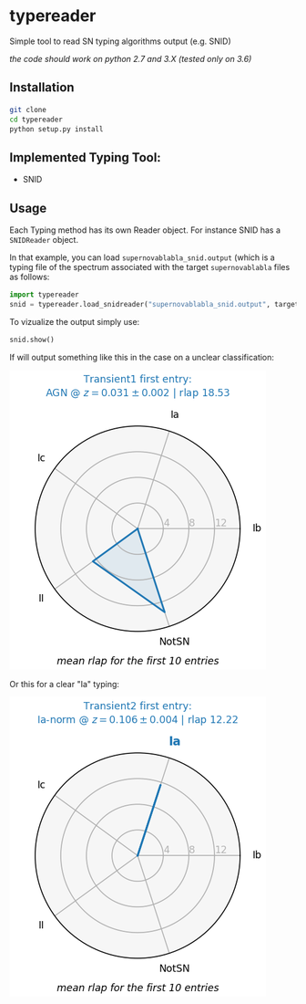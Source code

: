 # typereader
Simple tool to read SN typing algorithms output  (e.g. SNID)

_the code should work on python 2.7 and 3.X (tested only on 3.6)_
## Installation
```bash
git clone 
cd typereader
python setup.py install
```


## Implemented Typing Tool:
 - SNID
 
## Usage
Each Typing method has its own Reader object. For instance SNID has a `SNIDReader` object. 

In that example, you can load `supernovablabla_snid.output` (which is a typing file of the spectrum associated with the target `supernovablabla` files as follows:
```python
import typereader
snid = typereader.load_snidreader("supernovablabla_snid.output", targetname="supernovablabla")
```

To vizualize the output simply use:
```python
snid.show()
```
If will output something like this in the case on a unclear classification:

![](examples/figures/Transient1.png)

Or this for a clear "Ia" typing:

![](examples/figures/Transient2.png)
